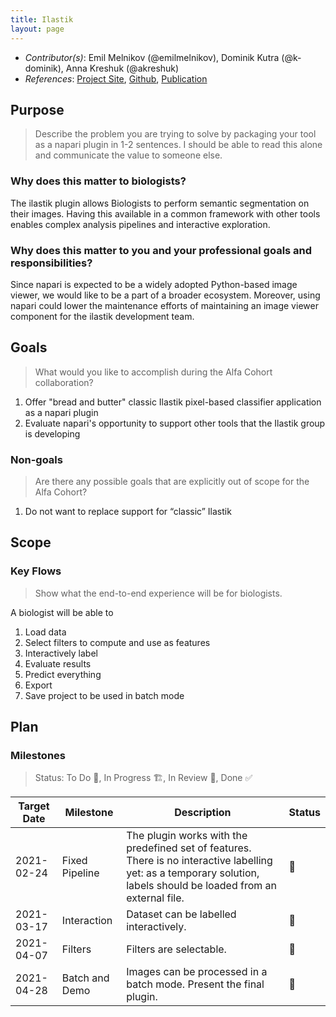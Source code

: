 ```yaml
---
title: Ilastik
layout: page
---
```


- *Contributor(s)*: Emil Melnikov (@emilmelnikov), Dominik Kutra (@k-dominik), Anna Kreshuk (@akreshuk)
- *References*: [Project Site](https://www.ilastik.org/), [Github](https://github.com/ilastik), [Publication](https://www.nature.com/articles/s41592-019-0582-9)

## Purpose

> Describe the problem you are trying to solve by packaging your tool as a napari plugin in 1-2 sentences.
I should be able to read this alone and communicate the value to someone else.

### Why does this matter to biologists?

The ilastik plugin allows Biologists to perform semantic segmentation on their images.
Having this available in a common framework with other tools enables complex analysis pipelines and interactive exploration.

### Why does this matter to you and your professional goals and responsibilities?

Since napari is expected to be a widely adopted Python-based image viewer, we would like to be a part of a broader ecosystem.
Moreover, using napari could lower the maintenance efforts of maintaining an image viewer component for the ilastik development team.

## Goals

> What would you like to accomplish during the Alfa Cohort collaboration?

1. Offer "bread and butter" classic Ilastik pixel-based classifier application as a napari plugin
2. Evaluate napari's opportunity to support other tools that the Ilastik group is developing

### Non-goals

> Are there any possible goals that are explicitly out of scope for the Alfa Cohort?

1. Do not want to replace support for “classic” Ilastik

## Scope

### Key Flows

> Show what the end-to-end experience will be for biologists.

A biologist will be able to
1. Load data
2. Select filters to compute and use as features
3. Interactively label
4. Evaluate results
5. Predict everything
6. Export
7. Save project to be used in batch mode

## Plan

### Milestones

> Status: To Do 📝, In Progress 🏗, In Review 🔎, Done ✅

| Target Date | Milestone      | Description                                                                                                                                                          | Status |
|-------------|----------------|----------------------------------------------------------------------------------------------------------------------------------------------------------------------|--------|
| 2021-02-24  | Fixed Pipeline | The plugin works with the predefined set of features. There is no interactive labelling yet: as a temporary solution, labels should be loaded from an external file. | 📝      |
| 2021-03-17  | Interaction    | Dataset can be labelled interactively.                                                                                                                               | 📝      |
| 2021-04-07  | Filters        | Filters are selectable.                                                                                                                                              | 📝      |
| 2021-04-28  | Batch and Demo | Images can be processed in a batch mode. Present the final plugin.                                                                                                   | 📝      |
